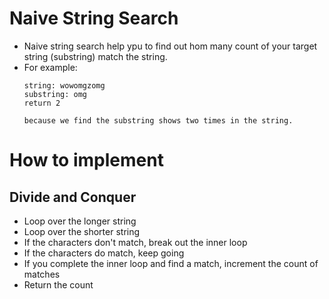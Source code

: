 # Naive String Search

* Naive string search help ypu to find out hom many count of your target string (substring) match the string.
* For example:
    ```
    string: wowomgzomg
    substring: omg
    return 2

    because we find the substring shows two times in the string.
    ```

# How to implement

## Divide and Conquer

* Loop over the longer string
* Loop over the shorter string
* If the characters don't match, break out the inner loop
* If the characters do match, keep going
* If you complete the inner loop and find a match, increment the count of matches
* Return the count
